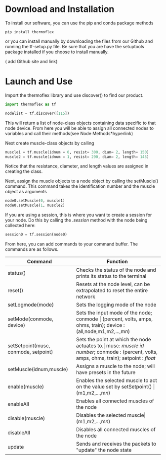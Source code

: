 # Download and Installation


To install our software, you can use the pip and conda  package methods

`pip install thermoflex`

or you can install manually by downloading the files from our Github and running the tf-setup.py file. Be sure that you are have the setuptools package installed if you choose to install manually.

( add Github site and link)

# Launch and Use

 Import the thermoflex library and use discover() to find our product. 
 
```python
import thermoflex as tf

nodelist = tf.discover([115])
```

This will return a list of node-class objects containing data specific to that node device.
From here you will be able to assign all connected nodes to variables and call their methods(see Node Methods*hyperlink)

Next create muscle-class objects by calling


``` Python
muscle1 = tf.muscle(idnum = 0, resist= 300, diam= 2, length= 150)
muscle2 = tf.muscle(idnum = 1, resist= 290, diam= 2, length= 145)
```

Notice that the resistance, diameter, and length values are assigned in creating the class.

Next, assign the muscle objects to a node object by calling the setMuscle() command. This command takes the identification number and the muscle object as arguments

```Python
node0.setMuscle(0, muscle1)
node0.setMuscle(1, muscle2)
```

If you are using a session, this is where you want to create a session for your node. Do this by calling the *.session* method with the node being collected here:

```Python
session0 = tf.session(node0)
```

From here, you can add commands to your command buffer. The commands are as follows.

| Command                              | Function                                                                                                                                    |
| ------------------------------------ | ------------------------------------------------------------------------------------------------------------------------------------------- |
| status()                             | Checks the status of the node and prints its status to the terminal                                                                         |
| reset()                              | Resets at the node level, can be extrapolated to reset the entire network                                                                   |
| setLogmode(mode)                     | Sets the logging mode of the node                                                                                                           |
| setMode(conmode, device)             | Sets the input mode of the node; conmode \| (percent, volts, amps, ohms, train); device : (all,node,m1,m2,...,m*n*)                         |
| setSetpoint(musc, conmode, setpoint) | Sets the point at which the node actuates to.\| musc: *muscle id number*; conmode : (percent, volts, amps, ohms, train); setpoint : *float* |
| setMuscle(idnum,muscle)              | Assigns a muscle to the node; will have presets in the future                                                                               |
| enable(muscle)                       | Enables the selected muscle to act on the value set by setSetpoint() \| (m1,m2,...,m*n*)                                                    |
| enableAll                            | Enables all connected muscles of the node                                                                                                   |
| disable(muscle)                      | Disables the selected muscle\|(m1,m2,...,m*n*)                                                                                              |
| disableAll                           | Disables all connected muscles of the node                                                                                                  |
| update                               | Sends and receives the packets to "update" the node state                                                                                   |
